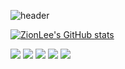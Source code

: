 ![header](https://capsule-render.vercel.app/api?type=waving&color=auto&height=300&section=header&text=Welcome&fontSize=90)


[![ZionLee's GitHub stats](https://github-readme-stats.vercel.app/api?username=zionlee0927&theme=cobalt)](https://github.com/anuraghazra/github-readme-stats)

<img src="https://img.shields.io/badge/JAVA-007396?style=for-the-badge&logo=JAVA&logoColor=black"> <img src="https://img.shields.io/badge/Kotlin-7F52FF?style=for-the-badge&logo=Kotlin&logoColor=black"> <img src="https://img.shields.io/badge/Spring Boot-6DB33F?style=for-the-badge&logo=SpringBoot&logoColor=black"> <img src="https://img.shields.io/badge/MySQL-4479A1?style=for-the-badge&logo=MySQL&logoColor=black"> <img src="https://img.shields.io/badge/Amazon AWS-232F3E?style=for-the-badge&logo=AmazonAWS&logoColor=black">
